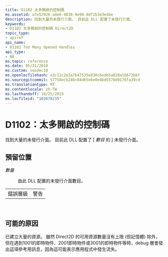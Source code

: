 ```yaml
---
title: D1102 太多開啟的控制碼
ms.assetid: a7e52926-a4e6-4030-9e90-9df2b3e3edde
description: 找到大量的未發行介面。 目前此 DLL 配置了未發行介面。
keywords:
- D1102 太多開啟的控制碼 Direct2D
topic_type:
- apiref
api_name:
- D1102 Too Many Opened Handles
api_type:
- NA
ms.topic: reference
ms.date: 05/31/2018
ms.custom: seodec18
ms.openlocfilehash: e3c12c2e2a7b47535e830c6ed65a828a16672bbf
ms.sourcegitcommit: 57758ecb246c84d65e6e0e4bd5570d9176fa39cd
ms.translationtype: MT
ms.contentlocale: zh-TW
ms.lasthandoff: 10/25/2019
ms.locfileid: "103678235"
---
```

# <a name="d1102-too-many-opened-handles"></a>D1102：太多開啟的控制碼

找到大量的未發行介面。 目前此 DLL 配置了 \[ *數目* 的 \] 未發行介面。

## <a name="placeholders"></a>預留位置

<dl> <dt>

<span id="number"></span><span id="NUMBER"></span>*數量*
</dt> <dd>

由此 DLL 配置的未發行介面數目。

</dd> </dl> 

|             |         |
|-------------|---------|
| 錯誤層級 | 警告 |



 

## <a name="possible-causes"></a>可能的原因

已建立大量的資源。 雖然 Direct2D 的可用資源數量沒有上限 (但記憶體) 除外，但在遇到1001的即時物件、2001即時物件或3001的即時物件等時，debug 層會發出這項參考用訊息，因為這可能表示應用程式中發生流失。

 

 




